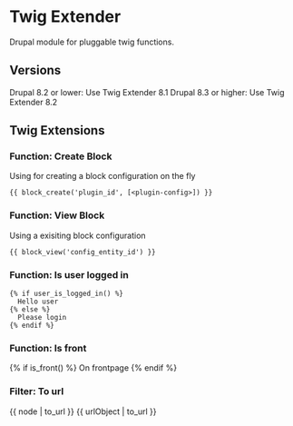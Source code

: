 # Twig Extender

Drupal module for pluggable twig functions.

## Versions

Drupal 8.2 or lower: Use Twig Extender 8.1
Drupal 8.3 or higher: Use Twig Extender 8.2

## Twig Extensions

### Function: Create Block

Using for creating a block configuration on the fly

```
{{ block_create('plugin_id', [<plugin-config>]) }}
```

### Function: View Block

Using a exisiting block configuration

```
{{ block_view('config_entity_id') }}
```

### Function: Is user logged in

```
{% if user_is_logged_in() %}
  Hello user
{% else %}
  Please login
{% endif %}
```

### Function: Is front

{% if is_front() %}
On frontpage
{% endif %}

### Filter: To url

{{ node | to_url }}
{{ urlObject | to_url }}
